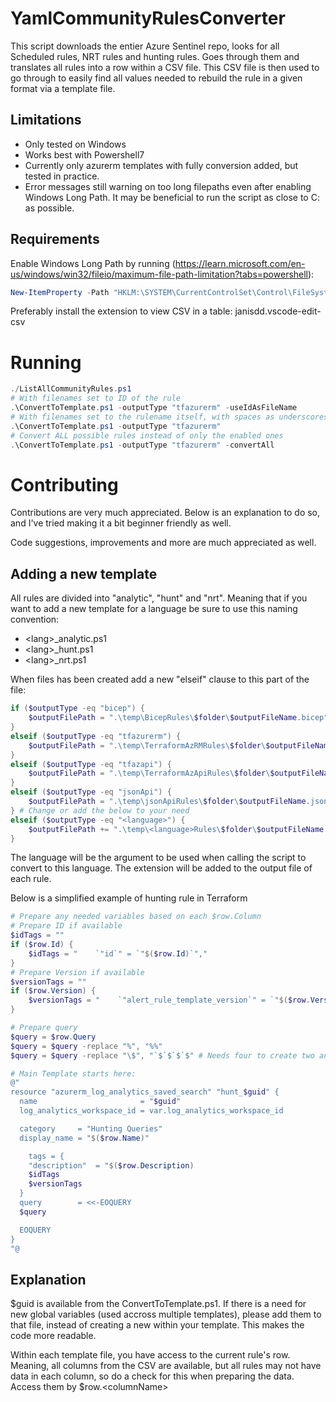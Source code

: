 # YamlCommunityRulesConverter
This script downloads the entier Azure Sentinel repo, looks for all Scheduled rules, NRT rules and hunting rules. Goes through them and translates all rules into a row within a CSV file. This CSV file is then used to go through to easily find all values needed to rebuild the rule in a given format via a template file.

## Limitations
- Only tested on Windows
- Works best with Powershell7
- Currently only azurerm templates with fully conversion added, but tested in practice.
- Error messages still warning on too long filepaths even after enabling Windows Long Path. It may be beneficial to run the script as close to C: as possible.

## Requirements

Enable Windows Long Path by running (https://learn.microsoft.com/en-us/windows/win32/fileio/maximum-file-path-limitation?tabs=powershell):
```powershell
New-ItemProperty -Path "HKLM:\SYSTEM\CurrentControlSet\Control\FileSystem" -Name "LongPathsEnabled" -Value 1 -PropertyType DWORD -Force
```

Preferably install the extension to view CSV in a table: janisdd.vscode-edit-csv
# Running

```powershell
./ListAllCommunityRules.ps1
# With filenames set to ID of the rule
.\ConvertToTemplate.ps1 -outputType "tfazurerm" -useIdAsFileName
# With filenames set to the rulename itself, with spaces as underscores:
.\ConvertToTemplate.ps1 -outputType "tfazurerm"
# Convert ALL possible rules instead of only the enabled ones
.\ConvertToTemplate.ps1 -outputType "tfazurerm" -convertAll
```


# Contributing
Contributions are very much appreciated. Below is an explanation to do so, and I've tried making it a bit beginner friendly as well.

Code suggestions, improvements and more are much appreciated as well.

## Adding a new template
All rules are divided into "analytic", "hunt" and "nrt". Meaning that if you want to add a new template for a language be sure to use this naming convention:
- \<lang\>_analytic.ps1
- \<lang\>_hunt.ps1
- \<lang\>_nrt.ps1

When files has been created add a new "elseif" clause to this part of the file:
```powershell
if ($outputType -eq "bicep") {
    $outputFilePath = ".\temp\BicepRules\$folder\$outputFileName.bicep"
}
elseif ($outputType -eq "tfazurerm") {
    $outputFilePath = ".\temp\TerraformAzRMRules\$folder\$outputFileName.tf"
}
elseif ($outputType -eq "tfazapi") {
    $outputFilePath = ".\temp\TerraformAzApiRules\$folder\$outputFileName.tf"
}
elseif ($outputType -eq "jsonApi") {
    $outputFilePath = ".\temp\jsonApiRules\$folder\$outputFileName.json"
} # Change or add the below to your need
elseif ($outputType -eq "<language>") {
    $outputFilePath += ".\temp\<language>Rules\$folder\$outputFileName.<extension>"
}
```
The language will be the argument to be used when calling the script to convert to this language. The extension will be added to the output file of each rule.

Below is a simplified example of hunting rule in Terraform
```powershell
# Prepare any needed variables based on each $row.Column
# Prepare ID if available
$idTags = ""
if ($row.Id) {
    $idTags = "    `"id`" = `"$($row.Id)`","
}
# Prepare Version if available
$versionTags = ""
if ($row.Version) {
    $versionTags = "    `"alert_rule_template_version`" = `"$($row.Version)`""
}

# Prepare query
$query = $row.Query
$query = $query -replace "%", "%%" 
$query = $query -replace "\$", "`$`$`$`$" # Needs four to create two and escaping differs when used like this

# Main Template starts here:
@"
resource "azurerm_log_analytics_saved_search" "hunt_$guid" {
  name                       = "$guid"
  log_analytics_workspace_id = var.log_analytics_workspace_id

  category     = "Hunting Queries"
  display_name = "$($row.Name)"

    tags = {
    "description"  = "$($row.Description)
    $idTags
    $versionTags
  }
  query        = <<-EOQUERY
  $query

  EOQUERY
}
"@
```

## Explanation
$guid is available from the ConvertToTemplate.ps1. If there is a need for new global variables (used accross multiple templates), please add them to that file, instead of creating a new within your template. This makes the code more readable.

Within each template file, you have access to the current rule's row. Meaning, all columns from the CSV are available, but all rules may not have data in each column, so do a check for this when preparing the data. Access them by $row.\<columnName\>